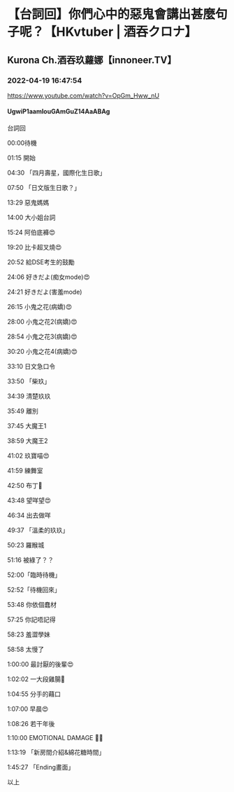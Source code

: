 # 【台詞回】你們心中的惡鬼會講出甚麼句子呢？【HKvtuber | 酒吞クロナ】

## Kurona Ch.酒吞玖蘿娜【innoneer.TV】

### 2022-04-19 16:47:54

https://www.youtube.com/watch?v=OpGm_Hww_nU

#### UgwiP1aamIouGAmGuZ14AaABAg

台詞回

00:00待機

01:15 開始

04:30 「四月壽星，國際化生日歌」

07:50 「日文版生日歌？」

13:29 惡鬼媽媽

14:00 大小姐台詞

15:24 阿伯底褲😍

19:20 比卡超叉燒😍

20:52 給DSE考生的鼓勵

24:06 好きだよ(痴女mode)😍

24:21 好きだよ(害羞mode)

26:15 小鬼之花(病嬌)😍

28:00 小鬼之花2(病嬌)😍

28:54 小鬼之花3(病嬌)😍

30:20 小鬼之花4(病嬌)😍

33:10 日文急口令

33:50 「柴玖」

34:39 清楚玖玖

35:49 離別

37:45 大魔王1

38:59 大魔王2

41:02 玖寶喵😍

41:59 練舞室

42:50 布丁🤣

43:48 望咩望😍

46:34 出去做咩

49:37 「溫柔的玖玖」

50:23 羅睺城

51:16 被綠了？？

52:00「臨時待機」

52:52「待機回來」

53:48 你依個蠢材

57:25 你記唔記得

58:23 羞澀學妹

58:58 太慢了

1:00:00 最討厭的後輩😍

1:02:02 一大段雞腸🤣

1:04:55 分手的藉口

1:07:00 早晨😍

1:08:26 若干年後

1:10:00 EMOTIONAL DAMAGE 🤣😍

1:13:19 「新房間介紹&綿花糖時間」

1:45:27 「Ending畫面」

以上

